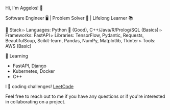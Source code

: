 Hi, I'm Aggelos! 👋

Software Engineer 🖥️ | Problem Solver 🧩 | Lifelong Learner 📚

🔧 Stack
▹ Languages: Python 🐍 (Good), C++/Java/R/Prolog/SQL (Basics)
▹ Frameworks: FastAPI
▹ Libraries: TensorFlow, Pydantic, Requests, BeautifulSoup, Scikit-learn, Pandas, NumPy, Matplotlib, Tkinter
▹ Tools: AWS (Basic)

🌱 Learning
- FastAPI, Django
- Kubernetes, Docker
- C++


I 💙 coding challenges! <a href="https://leetcode.com/papaggalos/">LeetCode</a>

Feel free to reach out to me if you have any questions or if you're interested in collaborating on a project.
